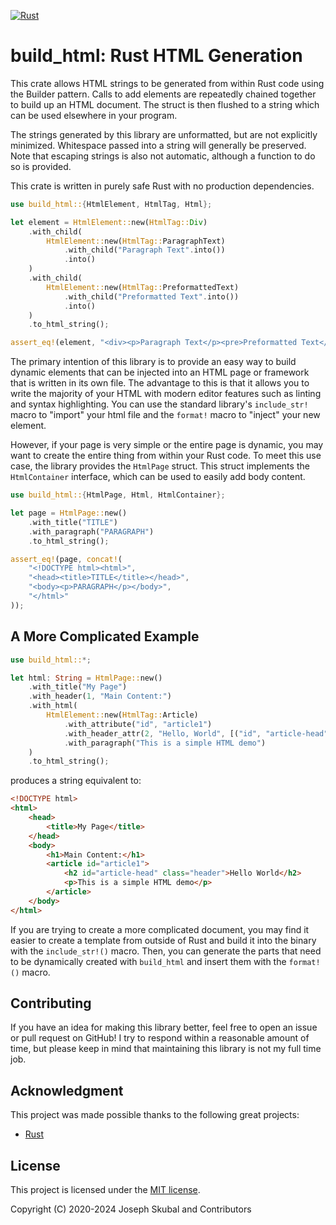 [![Rust](https://github.com/skubalj/build_html/actions/workflows/rust.yml/badge.svg)](https://github.com/skubalj/build_html/actions/workflows/rust.yml)

build_html: Rust HTML Generation
==============================

This crate allows HTML strings to be generated from within Rust code using the Builder pattern. 
Calls to add elements are repeatedly chained together to build up an HTML document. The struct is 
then flushed to a string which can be used elsewhere in your program.

The strings generated by this library are unformatted, but are not explicitly minimized.
Whitespace passed into a string will generally be preserved. Note that escaping strings is also
not automatic, although a function to do so is provided.

This crate is written in purely safe Rust with no production dependencies.

```rust
use build_html::{HtmlElement, HtmlTag, Html};

let element = HtmlElement::new(HtmlTag::Div)
    .with_child(
        HtmlElement::new(HtmlTag::ParagraphText)
            .with_child("Paragraph Text".into())
            .into()
    )
    .with_child(
        HtmlElement::new(HtmlTag::PreformattedText)
            .with_child("Preformatted Text".into())
            .into()
    )
    .to_html_string();

assert_eq!(element, "<div><p>Paragraph Text</p><pre>Preformatted Text</pre></div>");
```

The primary intention of this library is to provide an easy way to build dynamic elements that
can be injected into an HTML page or framework that is written in its own file. The advantage
to this is that it allows you to write the majority of your HTML with modern editor features
such as linting and syntax highlighting. You can use the standard library's `include_str!`
macro to "import" your html file and the `format!` macro to "inject" your new element.

However, if your page is very simple or the entire page is dynamic, you may want to create the
entire thing from within your Rust code. To meet this use case, the library provides the
`HtmlPage` struct. This struct implements the `HtmlContainer` interface, which can be used
to easily add body content.

```rust
use build_html::{HtmlPage, Html, HtmlContainer};

let page = HtmlPage::new()
    .with_title("TITLE")
    .with_paragraph("PARAGRAPH")
    .to_html_string();

assert_eq!(page, concat!(
    "<!DOCTYPE html><html>",
    "<head><title>TITLE</title></head>",
    "<body><p>PARAGRAPH</p></body>",
    "</html>"
));
```

## A More Complicated Example

```rust
use build_html::*;

let html: String = HtmlPage::new()
    .with_title("My Page")
    .with_header(1, "Main Content:")
    .with_html(
        HtmlElement::new(HtmlTag::Article)
            .with_attribute("id", "article1")
            .with_header_attr(2, "Hello, World", [("id", "article-head"), ("class", "header")])
            .with_paragraph("This is a simple HTML demo")
    )
    .to_html_string();
```

produces a string equivalent to:

```html
<!DOCTYPE html>
<html>
    <head>
        <title>My Page</title>
    </head>
    <body>
        <h1>Main Content:</h1>
        <article id="article1">
            <h2 id="article-head" class="header">Hello World</h2>
            <p>This is a simple HTML demo</p>
        </article>
    </body>
</html>
```

If you are trying to create a more complicated document, you may find it easier to create a
template from outside of Rust and build it into the binary with the `include_str!()` macro. Then,
you can generate the parts that need to be dynamically created with `build_html` and insert them 
with the `format!()` macro.

## Contributing
If you have an idea for making this library better, feel free to open an issue or pull request on 
GitHub! I try to respond within a reasonable amount of time, but please keep in mind that
maintaining this library is not my full time job.

## Acknowledgment
This project was made possible thanks to the following great projects:
* [Rust](https://rust-lang.org)

## License
This project is licensed under the [MIT license](https://mit-license.org).

Copyright (C) 2020-2024 Joseph Skubal and Contributors